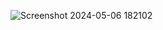 ![Screenshot 2024-05-06 182102](https://github.com/JaegerNolte/EOTNC/assets/139177918/ff7e363d-9bf6-4c99-8ce6-5f5643d71805)
